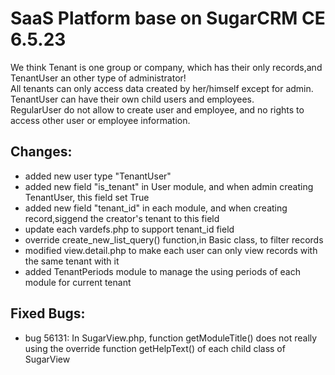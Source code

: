 SaaS Platform base on SugarCRM CE 6.5.23
===
We think Tenant is one group or company, which has their only records,and TenantUser an other type of administrator!<br>
All tenants can only access data created by her/himself except for admin.<br>
TenantUser can have their own child users and employees.<br>
RegularUser do not allow to create user and employee, and no rights to access other user or employee information.<br>

Changes:
---
* added new user type "TenantUser"
* added new field "is_tenant" in User module, and when admin creating TenantUser, this field set True
* added new field "tenant_id" in each module, and when creating record,siggend the creator's tenant to this field
* update each vardefs.php to support tenant_id field
* override create_new_list_query() function,in Basic class, to filter records
* modified view.detail.php to make each user can only view records with the same tenant with it
* added TenantPeriods module to manage the using periods of each module for current tenant

Fixed Bugs:
---
* bug 56131: In SugarView.php, function getModuleTitle() does not really using the override function getHelpText() of each child class of SugarView
